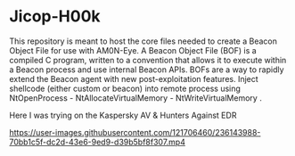 # Jicop-H00k
This repository is meant to host the core files needed to create a Beacon Object File for use with AM0N-Eye. A Beacon Object File (BOF) is a compiled C program, written to a convention that allows it to execute within a Beacon process and use internal Beacon APIs. 
BOFs are a way to rapidly extend the Beacon agent with new post-exploitation features.
Inject shellcode (either custom or beacon) into remote process using NtOpenProcess - NtAllocateVirtualMemory - NtWriteVirtualMemory .

Here I was trying on the Kaspersky AV & Hunters Against EDR


https://user-images.githubusercontent.com/121706460/236143988-70bb1c5f-dc2d-43e6-9ed9-d39b5bf8f307.mp4

